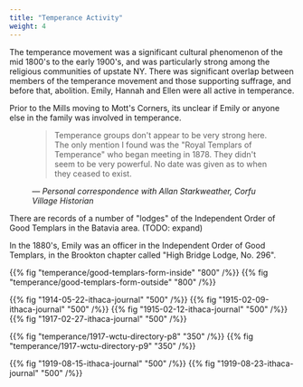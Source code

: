 ```yaml
---
title: "Temperance Activity"
weight: 4
---
```


The temperance movement was a significant cultural phenomenon of the mid 1800's to the early 1900's, and was particularly strong among the religious communities of upstate NY. There was significant overlap between members of the temperance movement and those supporting suffrage, and before that, abolition. Emily, Hannah and Ellen were all active in temperance.

<!--more-->

Prior to the Mills moving to Mott's Corners, its unclear if Emily or anyone else in the family was involved in temperance.

<figure class="quote-only">
<blockquote>
Temperance groups don't appear to be very strong here. The only mention I found was the "Royal Templars of Temperance" who began meeting in 1878. They didn't seem to be very powerful. No date was given as to when they ceased to exist.
</blockquote>
<figcaption>
— <cite>Personal correspondence with Allan Starkweather, Corfu Village Historian</cite>
</figcaption>
</figure>

There are records of a number of "lodges" of the Independent Order of Good Templars in the Batavia area. (TODO: expand)

In the 1880's, Emily was an officer in the Independent Order of Good Templars, in the Brookton chapter called "High Bridge Lodge, No. 296".

{{% fig "temperance/good-templars-form-inside" "800" /%}}
{{% fig "temperance/good-templars-form-outside" "800" /%}}

{{% fig "1914-05-22-ithaca-journal" "500" /%}}
{{% fig "1915-02-09-ithaca-journal" "500" /%}}
{{% fig "1915-02-12-ithaca-journal" "500" /%}}
{{% fig "1917-02-27-ithaca-journal" "500" /%}}

<div class="cols">
    {{% fig "temperance/1917-wctu-directory-p8" "350" /%}}
    {{% fig "temperance/1917-wctu-directory-p9" "350" /%}}
</div>

{{% fig "1919-08-15-ithaca-journal" "500" /%}}
{{% fig "1919-08-23-ithaca-journal" "500" /%}}
